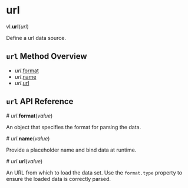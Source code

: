 # url

vl.<b>url</b>(<em>url</em>)

Define a url data source.

## <code>url</code> Method Overview

* <em>url</em>.<a href="#format">format</a>
* <em>url</em>.<a href="#name">name</a>
* <em>url</em>.<a href="#url">url</a>

## <code>url</code> API Reference

<a name="format">#</a>
<em>url</em>.<b>format</b>(<em>value</em>)

An object that specifies the format for parsing the data.

<a name="name">#</a>
<em>url</em>.<b>name</b>(<em>value</em>)

Provide a placeholder name and bind data at runtime.

<a name="url">#</a>
<em>url</em>.<b>url</b>(<em>value</em>)

An URL from which to load the data set. Use the `format.type` property
to ensure the loaded data is correctly parsed.

